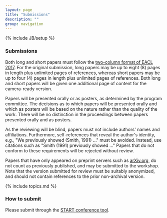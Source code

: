 ```yaml
---
layout: page
title: "Submissions"
description: ""
group: navigation
---
```

{% include JB/setup %}

### Submissions

Both long and short papers must follow the [two-column format of EACL
2017](http://eacl2017.org/index.php/calls/call-for-papers). For the original
submission, long papers may be up to eight (8) pages in length plus unlimited
pages of references, whereas short papers may be up to four (4) pages in
length plus unlimited pages of references. Both long and short papers will be
given one additional page of content for the camera-ready version.

Papers will be presented orally or as posters, as determined by the program committee. The decisions as to which papers will be presented orally and which as posters will be based on the nature rather than the quality of the work. There will be no distinction in the proceedings between papers presented orally and as posters.

As the reviewing will be blind, papers must not include authors' names and affiliations. Furthermore, self-references that reveal the author's identity, e.g., "We previously showed (Smith, 1991) ..." must be avoided. Instead, use citations such as "Smith (1991) previously showed ..." Papers that do not conform to these requirements will be rejected without review.

Papers that have only appeared on preprint servers such as [arXiv.org](arXiv.org), do not count as previously published, and may be submitted to the workshop. Note that the version submitted for review must be suitably anonymized, and should not contain references to the prior non-archival version.

{% include topics.md %}

### How to submit

Please submit through the [START conference tool](https://www.softconf.com/eacl2017/easl2017_workshop/).

